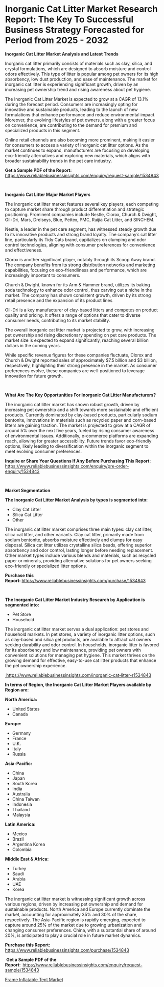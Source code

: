 <p><h1>Inorganic Cat Litter Market Research Report: The Key To Successful Business Strategy Forecasted for Period from 2025 - 2032</h1></p><p><strong>Inorganic Cat Litter Market Analysis and Latest Trends</strong></p>
<p><p>Inorganic cat litter primarily consists of materials such as clay, silica, and crystal formulations, which are designed to absorb moisture and control odors effectively. This type of litter is popular among pet owners for its high absorbency, low dust production, and ease of maintenance. The market for inorganic cat litter is experiencing significant growth, driven by an increasing pet ownership trend and rising awareness about pet hygiene.</p><p>The Inorganic Cat Litter Market is expected to grow at a CAGR of 13.1% during the forecast period. Consumers are increasingly opting for innovative and sustainable products, leading to the launch of new formulations that enhance performance and reduce environmental impact. Moreover, the evolving lifestyles of pet owners, along with a greater focus on convenience, are contributing to the demand for premium and specialized products in this segment. </p><p>Online retail channels are also becoming more prominent, making it easier for consumers to access a variety of inorganic cat litter options. As the market continues to expand, manufacturers are focusing on developing eco-friendly alternatives and exploring new materials, which aligns with broader sustainability trends in the pet care industry.</p></p>
<p><strong>Get a Sample PDF of the Report:&nbsp;</strong> <a href="https://www.reliablebusinessinsights.com/enquiry/request-sample/1534843?utm_campaign=2224&utm_medium=2&utm_source=Github&utm_content=ia&utm_term=09022025&utm_id=inorganic-cat-litter">https://www.reliablebusinessinsights.com/enquiry/request-sample/1534843</a></p>
<p>&nbsp;</p>
<p><strong>Inorganic Cat Litter Major Market Players</strong></p>
<p><p>The inorganic cat litter market features several key players, each competing to capture market share through product differentiation and strategic positioning. Prominent companies include Nestle, Clorox, Church & Dwight, Oil-Dri, Mars, Drelseys, Blue, Pettex, PMC, Ruijia Cat Litter, and SINCHEM.</p><p>Nestle, a leader in the pet care segment, has witnessed steady growth due to its innovative products and strong brand loyalty. The company’s cat litter line, particularly its Tidy Cats brand, capitalizes on clumping and odor control technologies, aligning with consumer preferences for convenience and effectiveness.</p><p>Clorox is another significant player, notably through its Scoop Away brand. The company benefits from its strong distribution networks and marketing capabilities, focusing on eco-friendliness and performance, which are increasingly important to consumers. </p><p>Church & Dwight, known for its Arm & Hammer brand, utilizes its baking soda technology to enhance odor control, thus carving out a niche in the market. The company has shown consistent growth, driven by its strong retail presence and the expansion of its product lines.</p><p>Oil-Dri is a key manufacturer of clay-based litters and competes on product quality and pricing. It offers a range of options that cater to diverse consumer needs, contributing to its market stability.</p><p>The overall inorganic cat litter market is projected to grow, with increasing pet ownership and rising discretionary spending on pet care products. The market size is expected to expand significantly, reaching several billion dollars in the coming years.</p><p>While specific revenue figures for these companies fluctuate, Clorox and Church & Dwight reported sales of approximately $7.5 billion and $3 billion, respectively, highlighting their strong presence in the market. As consumer preferences evolve, these companies are well-positioned to leverage innovation for future growth.</p></p>
<p>&nbsp;</p>
<p><strong>What Are The Key Opportunities For Inorganic Cat Litter Manufacturers?</strong></p>
<p><p>The inorganic cat litter market has shown robust growth, driven by increasing pet ownership and a shift towards more sustainable and efficient products. Currently dominated by clay-based products, particularly sodium bentonite, innovations in materials such as recycled paper and corn-based litters are gaining traction. The market is projected to grow at a CAGR of around 5% over the next five years, fueled by rising consumer awareness of environmental issues. Additionally, e-commerce platforms are expanding reach, allowing for greater accessibility. Future trends favor eco-friendly options, likely leading to diversification within the inorganic segment to meet evolving consumer preferences.</p></p>
<p><strong>Inquire or Share Your Questions If Any Before Purchasing This Report:</strong> <a href="https://www.reliablebusinessinsights.com/enquiry/pre-order-enquiry/1534843?utm_campaign=2224&utm_medium=2&utm_source=Github&utm_content=ia&utm_term=09022025&utm_id=inorganic-cat-litter">https://www.reliablebusinessinsights.com/enquiry/pre-order-enquiry/1534843</a></p>
<p>&nbsp;</p>
<p><strong>Market Segmentation</strong></p>
<p><strong>The Inorganic Cat Litter Market Analysis by types is segmented into:</strong></p>
<p><ul><li>Clay Cat Litter</li><li>Silica Cat Litter</li><li>Other</li></ul></p>
<p><p>The inorganic cat litter market comprises three main types: clay cat litter, silica cat litter, and other variants. Clay cat litter, primarily made from sodium bentonite, absorbs moisture effectively and clumps for easy disposal. Silica cat litter utilizes crystalline silica beads, offering superior absorbency and odor control, lasting longer before needing replacement. Other market types include various blends and materials, such as recycled paper or minerals, providing alternative solutions for pet owners seeking eco-friendly or specialized litter options.</p></p>
<p><strong>Purchase this Report:&nbsp;</strong><a href="https://www.reliablebusinessinsights.com/purchase/1534843?utm_campaign=2224&utm_medium=2&utm_source=Github&utm_content=ia&utm_term=09022025&utm_id=inorganic-cat-litter">https://www.reliablebusinessinsights.com/purchase/1534843</a></p>
<p>&nbsp;</p>
<p><strong>The Inorganic Cat Litter Market Industry Research by Application is segmented into:</strong></p>
<p><ul><li>Pet Store</li><li>Household</li></ul></p>
<p><p>The inorganic cat litter market serves a dual application: pet stores and household markets. In pet stores, a variety of inorganic litter options, such as clay-based and silica gel products, are available to attract cat owners seeking durability and odor control. In households, inorganic litter is favored for its absorbency and low maintenance, providing pet owners with convenient solutions for managing pet hygiene. This market thrives on the growing demand for effective, easy-to-use cat litter products that enhance the pet ownership experience.</p></p>
<p><a href="https://www.reliablebusinessinsights.com/inorganic-cat-litter-r1534843?utm_campaign=2224&utm_medium=2&utm_source=Github&utm_content=ia&utm_term=09022025&utm_id=inorganic-cat-litter">&nbsp;https://www.reliablebusinessinsights.com/inorganic-cat-litter-r1534843</a></p>
<p><strong>In terms of Region, the Inorganic Cat Litter Market Players available by Region are:</strong></p>
<p>
    <p> <strong> North America: </strong>
        <ul>
            <li>United States</li>
            <li>Canada</li>
        </ul>
        </p> 
    <p> <strong> Europe: </strong>
        <ul>
            <li>Germany</li>
            <li>France</li>
            <li>U.K.</li>
            <li>Italy</li>
            <li>Russia</li>
        </ul>
        </p> 
    <p> <strong> Asia-Pacific: </strong>
        <ul>
            <li>China</li>
            <li>Japan</li>
            <li>South Korea</li>
            <li>India</li>
            <li>Australia</li>
            <li>China Taiwan</li>
            <li>Indonesia</li>
            <li>Thailand</li>
            <li>Malaysia</li>
        </ul>
        </p> 
    <p> <strong> Latin America: </strong>
        <ul>
            <li>Mexico</li>
            <li>Brazil</li>
            <li>Argentina Korea</li>
            <li>Colombia</li>
        </ul>
        </p> 
    <p> <strong> Middle East & Africa: </strong>
        <ul>
            <li>Turkey</li>
            <li>Saudi</li>
            <li>Arabia</li>
            <li>UAE</li>
            <li>Korea</li>
        </ul>
    </p>
    </p>
<p><p>The inorganic cat litter market is witnessing significant growth across various regions, driven by increasing pet ownership and demand for sustainable products. North America and Europe currently dominate the market, accounting for approximately 35% and 30% of the share, respectively. The Asia-Pacific region is rapidly emerging, expected to capture around 25% of the market due to growing urbanization and changing consumer preferences. China, with a substantial share of around 20%, is anticipated to play a crucial role in future market dynamics.</p></p>
<p><strong>Purchase this Report: </strong><a href="https://www.reliablebusinessinsights.com/purchase/1534843?utm_campaign=2224&utm_medium=2&utm_source=Github&utm_content=ia&utm_term=09022025&utm_id=inorganic-cat-litter">https://www.reliablebusinessinsights.com/purchase/1534843</a></p>
<p>&nbsp;<strong>Get a Sample PDF of the Report:&nbsp;&nbsp;</strong><a href="https://www.reliablebusinessinsights.com/enquiry/request-sample/1534843?utm_campaign=2224&utm_medium=2&utm_source=Github&utm_content=ia&utm_term=09022025&utm_id=inorganic-cat-litter">https://www.reliablebusinessinsights.com/enquiry/request-sample/1534843</a></p>
<p><strong></strong></p>
<p><p><a href="https://github.com/bensemilia864/Market-Research-Report-List-1/blob/main/frame-inflatable-tent-market.md?utm_campaign=2224&utm_medium=2&utm_source=Github&utm_content=ia&utm_term=09022025&utm_id=inorganic-cat-litter">Frame Inflatable Tent Market</a></p></p>